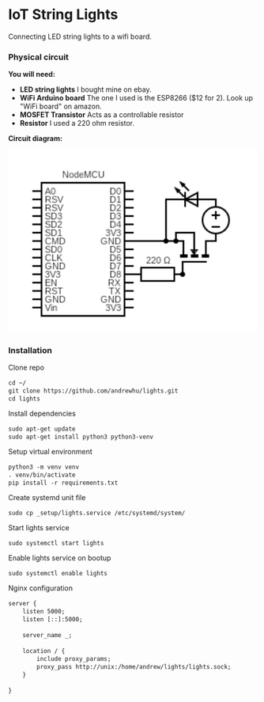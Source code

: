 # IoT String Lights
Connecting LED string lights to a wifi board.  


### Physical circuit

**You will need:**
* **LED string lights** I bought mine on ebay.
* **WiFi Arduino board** The one I used is the ESP8266 ($12 for 2). Look up "WiFi board" on amazon. 
* **MOSFET Transistor** Acts as a controllable resistor
* **Resistor** I used a 220 ohm resistor. 

**Circuit diagram:**

<img src="circuit.png" width="600"/>



### Installation
Clone repo
```
cd ~/
git clone https://github.com/andrewhu/lights.git
cd lights
```
Install dependencies
```
sudo apt-get update
sudo apt-get install python3 python3-venv
```
Setup virtual environment
```
python3 -m venv venv
. venv/bin/activate
pip install -r requirements.txt
```
Create systemd unit file
```
sudo cp _setup/lights.service /etc/systemd/system/
```
Start lights service
```
sudo systemctl start lights
```
Enable lights service on bootup
```
sudo systemctl enable lights
```
Nginx configuration
```
server {
    listen 5000;
    listen [::]:5000;

    server_name _;

    location / {
        include proxy_params;
        proxy_pass http://unix:/home/andrew/lights/lights.sock;
    }

}

```


